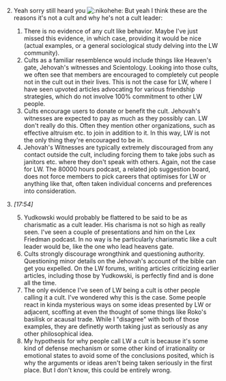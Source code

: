 

2. Yeah sorry still heard you ![:nikohehe:](https://cdn.discordapp.com/emojis/1261481995905536042.webp?size=56&quality=lossless) But yeah I think these are the reasons it's not a cult and why he's not a cult leader:
    
    1. There is no evidence of any cult like behavior. Maybe I've just missed this evidence, in which case, providing it would be nice (actual examples, or a general sociological study delving into the LW community).
    2. Cults as a familiar resemblence would include things like Heaven's gate, Jehovah's witnesses and Scientology. Looking into those cults, we often see that members are encouraged to completely cut people not in the cult out in their lives. This is not the case for LW, where I have seen upvoted articles advocating for various friendship strategies, which do not involve 100% commitment to other LW people.
    3. Cults encourage users to donate or benefit the cult. Jehovah's witnesses are expected to pay as much as they possibly can. LW don't really do this. Often they mention other organizations, such as effective altruism etc. to join in addition to it. In this way, LW is not the only thing they're encouraged to be in.
    4. Jehovah's Witnesses are typically extremely discouraged from any contact outside the cult, including forcing them to take jobs such as janitors etc. where they don't speak with others. Again, not the case for LW. The 80000 hours podcast, a related job suggestion board, does not force members to pick careers that optimises for LW or anything like that, often taken individual concerns and preferences into consideration.
    
3. _[_17:54_]_
    
    5. Yudkowski would probably be flattered to be said to be as charismatic as a cult leader. His charisma is not so high as really seen. I've seen a couple of presentations and him on the Lex Friedman podcast. In no way is he particularly charismatic like a cult leader would be, like the one who lead heavens gate.
    6. Cults strongly discourage wrongthink and questioning authority. Questioning minor details on the Jehovah's account of the bible can get you expelled. On the LW forums, writing articles criticizing earlier articles, including those by Yudkowski, is perfectly find and is done all the time.
    7. The only evidence I've seen of LW being a cult is other people calling it a cult. I've wondered why this is the case. Some people react in kinda mysterious ways on some ideas presented by LW or adjacent, scoffing at even the thought of some things like Roko's basilisk or acausal trade. While I "disagree" with both of those examples, they are definetly worth taking just as seriously as any other philosophical idea.
    8. My hypothesis for why people call LW a cult is because it's some kind of defense mechanism or some other kind of irrationality or emotional states to avoid some of the conclusions posited, which is why the arguments or ideas aren't being taken seriously in the first place. But I don't know, this could be entirely wrong.
    



